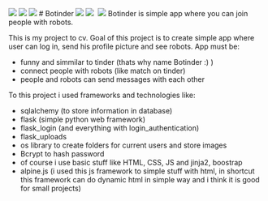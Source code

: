  ![](https://img.shields.io/badge/Python-3776AB?style=for-the-badge&logo=python&logoColor=white) ![](https://img.shields.io/badge/HTML5-E34F26?style=for-the-badge&logo=html5&logoColor=white) ![](https://img.shields.io/badge/CSS3-1572B6?style=for-the-badge&logo=css3&logoColor=white) # Botinder ![](https://img.shields.io/badge/Flask-000000?style=for-the-badge&logo=flask&logoColor=white) ![](https://img.shields.io/badge/SQLite-07405E?style=for-the-badge&logo=sqlite&logoColor=white) ![]() ![](https://img.shields.io/badge/JavaScript-F7DF1E?style=for-the-badge&logo=javascript&logoColor=black)
Botinder is simple app where you can join people with robots.

This is my project to cv. Goal of this project is to create simple app where user can log in, send his profile picture and see robots. 
App must be:
- funny and simmilar to tinder (thats why name Botinder :) )
- connect people with robots (like match on tinder)
- people and robots can send messages with each other

To this project i used frameworks and technologies like:
- sqlalchemy (to store information in database)
- flask (simple python web framework)
- flask_login (and everything with login_authentication)
- flask_uploads
- os library to create folders for current users and store images
- Bcrypt to hash password
- of course i use basic stuff like HTML, CSS, JS and jinja2, boostrap 
- alpine.js (i used this js framework to simple stuff with html, in shortcut this framework can do dynamic html in simple way and i think it is good for small projects)
